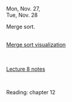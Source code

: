
<div class="lecture2">

<div class="column_date">


Mon, Nov. 27, <br>
Tue, Nov. 28 
</div>

<div class="column_materials">
<p markdown="block">

Merge sort.  <br><br>

[Merge sort visualization](https://opendsa-server.cs.vt.edu/ODSA/Books/Everything/html/Mergesort.html) 


<br><br>
[Lecture 8 notes](notes/lecture08_SearchingAndSorting.pdf) <br>

<br>



</p>
</div>

<div class="column_assign">
<p markdown="block">

Reading: chapter 12  
 

</p>
</div>
    
</div>
